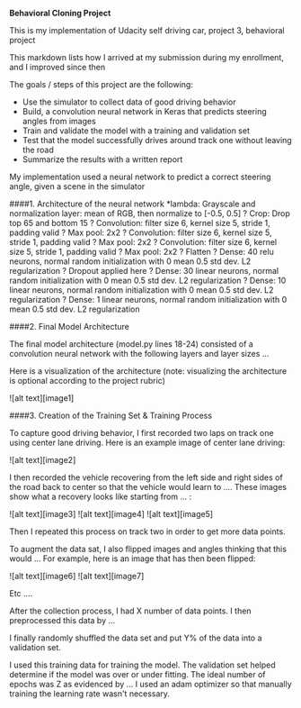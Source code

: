 **Behavioral Cloning Project**

This is my implementation of Udacity self driving car, project 3, behavioral project

This markdown lists how I arrived at my submission during my enrollment, and I improved since then

The goals / steps of this project are the following:
* Use the simulator to collect data of good driving behavior
* Build, a convolution neural network in Keras that predicts steering angles from images
* Train and validate the model with a training and validation set
* Test that the model successfully drives around track one without leaving the road
* Summarize the results with a written report

My implementation used a neural network to predict a correct steering angle, given a scene in the simulator

####1. Architecture of the neural network
*lambda: Grayscale and normalization layer: mean of RGB, then normalize to [-0.5, 0.5]
? Crop: Drop top 65 and bottom 15
? Convolution: filter size 6, kernel size 5, stride 1, padding valid
? Max pool: 2x2
? Convolution: filter size 6, kernel size 5, stride 1, padding valid
? Max pool: 2x2
? Convolution: filter size 6, kernel size 5, stride 1, padding valid
? Max pool: 2x2
? Flatten
? Dense: 40 relu neurons, normal random initialization with 0 mean 0.5 std dev. L2
regularization
? Dropout applied here
? Dense: 30 linear neurons, normal random initialization with 0 mean 0.5 std dev. L2
regularization
? Dense: 10 linear neurons, normal random initialization with 0 mean 0.5 std dev. L2
regularization
? Dense: 1 linear neurons, normal random initialization with 0 mean 0.5 std dev. L2
regularization

####2. Final Model Architecture

The final model architecture (model.py lines 18-24) consisted of a convolution neural network with the following layers and layer sizes ...

Here is a visualization of the architecture (note: visualizing the architecture is optional according to the project rubric)

![alt text][image1]

####3. Creation of the Training Set & Training Process

To capture good driving behavior, I first recorded two laps on track one using center lane driving. Here is an example image of center lane driving:

![alt text][image2]

I then recorded the vehicle recovering from the left side and right sides of the road back to center so that the vehicle would learn to .... These images show what a recovery looks like starting from ... :

![alt text][image3]
![alt text][image4]
![alt text][image5]

Then I repeated this process on track two in order to get more data points.

To augment the data sat, I also flipped images and angles thinking that this would ... For example, here is an image that has then been flipped:

![alt text][image6]
![alt text][image7]

Etc ....

After the collection process, I had X number of data points. I then preprocessed this data by ...


I finally randomly shuffled the data set and put Y% of the data into a validation set. 

I used this training data for training the model. The validation set helped determine if the model was over or under fitting. The ideal number of epochs was Z as evidenced by ... I used an adam optimizer so that manually training the learning rate wasn't necessary.
